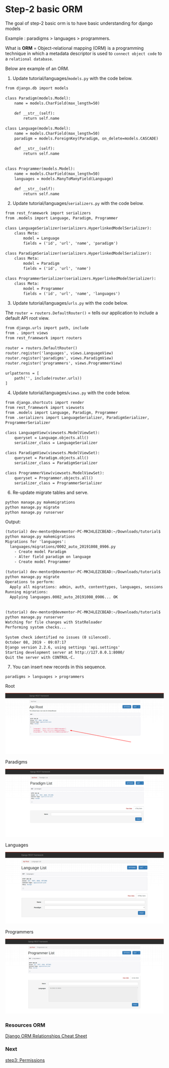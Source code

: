 # Step-2 basic ORM

The goal of step-2 basic orm is to have basic understanding for django models

Example : paradigms > languages > programmers.

What is **ORM** = Object-relational mapping (ORM) is a programming technique in which a metadata descriptor is used to `connect object code` to a `relational database`.

Below are example of an ORM.

1. Update tutorial/languages/`models.py` with the code below.

```
from django.db import models

class Paradigm(models.Model):
    name = models.CharField(max_length=50)

    def __str__(self):
        return self.name

class Language(models.Model):
    name = models.CharField(max_length=50)
    paradigm = models.ForeignKey(Paradigm, on_delete=models.CASCADE)

    def __str__(self):
        return self.name


class Programmer(models.Model):
    name = models.CharField(max_length=50)
    languages = models.ManyToManyField(Language)

    def __str__(self):
        return self.name
```

2. Update tutorial/languages/`serializers.py` with the code below.

```
from rest_framework import serializers
from .models import Language, Paradigm, Programmer

class LanguageSerializer(serializers.HyperlinkedModelSerializer):
    class Meta:
        model = Language
        fields = ('id', 'url', 'name', 'paradigm')

class ParadigmSerializer(serializers.HyperlinkedModelSerializer):
    class Meta:
        model = Paradigm
        fields = ('id', 'url', 'name')

class ProgrammerSerializer(serializers.HyperlinkedModelSerializer):
    class Meta:
        model = Programmer
        fields = ('id', 'url', 'name', 'languages')
```


3. Update tutorial/languages/`urls.py` with the code below.

The `router = routers.DefaultRouter()` = tells our application to include a default API root view.

```
from django.urls import path, include
from . import views 
from rest_framework import routers 

router = routers.DefaultRouter()
router.register('languages', views.LanguageView)
router.register('paradigms', views.ParadigmView)
router.register('programmers', views.ProgrammerView)

urlpatterns = [
    path('', include(router.urls))
]
```

4. Update tutorial/languages/`views.py` with the code below.

```
from django.shortcuts import render
from rest_framework import viewsets
from .models import Language, Paradigm, Programmer
from .serializers import LanguageSerializer, ParadigmSerializer, ProgrammerSerializer

class LanguageView(viewsets.ModelViewSet):
    queryset = Language.objects.all()
    serializer_class = LanguageSerializer

class ParadigmView(viewsets.ModelViewSet):
    queryset = Paradigm.objects.all()
    serializer_class = ParadigmSerializer

class ProgrammerView(viewsets.ModelViewSet):
    queryset = Programmer.objects.all()
    serializer_class = ProgrammerSerializer
```

6. Re-update migrate tables and serve.

```
python manage.py makemigrations
python manage.py migrate 
python manage.py runserver
```

Output: 

```
(tutorial) dev-mentor@devmentor-PC-MK34LEZCBEAD:~/Downloads/tutorial$ python manage.py makemigrations
Migrations for 'languages':
  languages/migrations/0002_auto_20191008_0906.py
    - Create model Paradigm
    - Alter field paradigm on language
    - Create model Programmer

(tutorial) dev-mentor@devmentor-PC-MK34LEZCBEAD:~/Downloads/tutorial$ python manage.py migrate 
Operations to perform:
  Apply all migrations: admin, auth, contenttypes, languages, sessions
Running migrations:
  Applying languages.0002_auto_20191008_0906... OK


(tutorial) dev-mentor@devmentor-PC-MK34LEZCBEAD:~/Downloads/tutorial$ python manage.py runserver
Watching for file changes with StatReloader
Performing system checks...

System check identified no issues (0 silenced).
October 08, 2019 - 09:07:17
Django version 2.2.6, using settings 'api.settings'
Starting development server at http://127.0.0.1:8000/
Quit the server with CONTROL-C.
```

7. You can insert new records in this sequence.

```
paradigms > languages > programmers
```

Root 

![alt text](root.png)

Paradigms 

![alt text](paradigm-list.png)

Languages 

![alt text](language-list.png)

Programmers

![alt text](programmer-list.png)



### Resources ORM

[Django ORM Relationships Cheat Sheet](https://hackernoon.com/django-orm-relationships-cheat-sheet-14433d6cf68c)


### Next

[step3: Permissions](https://github.com/boomcamp/django-restframework/tree/step3-permissions)

